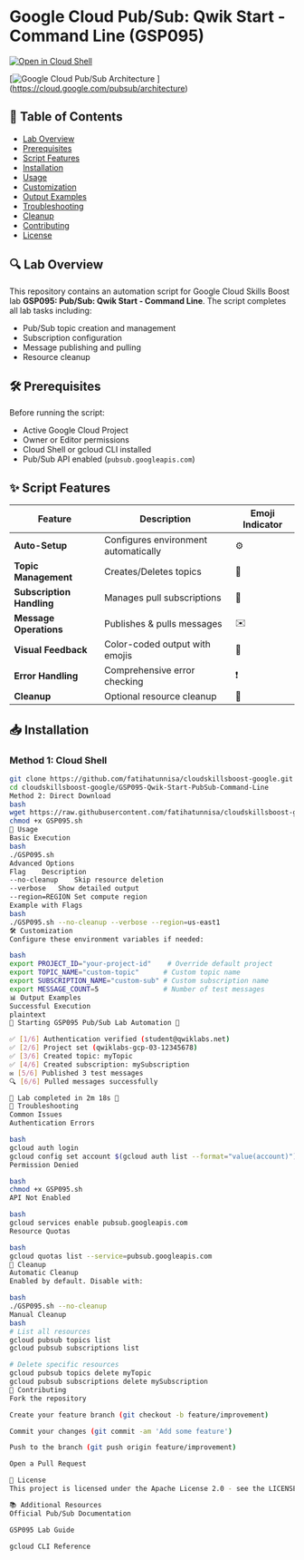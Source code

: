  # Google Cloud Pub/Sub: Qwik Start - Command Line (GSP095)

[![Open in Cloud Shell](https://gstatic.com/cloudssh/images/open-btn.svg)](https://ssh.cloud.google.com/cloudshell/open?cloudshell_git_repo=https://github.com/fatihatunnisa/cloudskillsboost-google&cloudshell_working_dir=GSP095-Qwik-Start-PubSub-Command-Line&cloudshell_tutorial=README.md)

[![Google Cloud Pub/Sub Architecture](https://img.shields.io/badge/View-Architecture-blue?logo=googlecloud) ] (https://cloud.google.com/pubsub/architecture)

## 📌 Table of Contents
- [Lab Overview](#-lab-overview)
- [Prerequisites](#-prerequisites)
- [Script Features](#-script-features)
- [Installation](#-installation)
- [Usage](#-usage)
- [Customization](#-customization)
- [Output Examples](#-output-examples)
- [Troubleshooting](#-troubleshooting)
- [Cleanup](#-cleanup)
- [Contributing](#-contributing)
- [License](#-license)

## 🔍 Lab Overview
This repository contains an automation script for Google Cloud Skills Boost lab **GSP095: Pub/Sub: Qwik Start - Command Line**. The script completes all lab tasks including:

- Pub/Sub topic creation and management
- Subscription configuration
- Message publishing and pulling
- Resource cleanup

## 🛠️ Prerequisites
Before running the script:
- Active Google Cloud Project
- Owner or Editor permissions
- Cloud Shell or gcloud CLI installed
- Pub/Sub API enabled (`pubsub.googleapis.com`)

## ✨ Script Features
| Feature | Description | Emoji Indicator |
|---------|-------------|-----------------|
| **Auto-Setup** | Configures environment automatically | ⚙️ |
| **Topic Management** | Creates/Deletes topics | 📢 |
| **Subscription Handling** | Manages pull subscriptions | 📩 |
| **Message Operations** | Publishes & pulls messages | ✉️ |
| **Visual Feedback** | Color-coded output with emojis | 🎨 |
| **Error Handling** | Comprehensive error checking | ❗ |
| **Cleanup** | Optional resource cleanup | 🧹 |

## 📥 Installation
### Method 1: Cloud Shell
```bash
git clone https://github.com/fatihatunnisa/cloudskillsboost-google.git
cd cloudskillsboost-google/GSP095-Qwik-Start-PubSub-Command-Line
Method 2: Direct Download
bash
wget https://raw.githubusercontent.com/fatihatunnisa/cloudskillsboost-google/main/GSP095-Qwik-Start-PubSub-Command-Line/GSP095.sh
chmod +x GSP095.sh
🚀 Usage
Basic Execution
bash
./GSP095.sh
Advanced Options
Flag	Description
--no-cleanup	Skip resource deletion
--verbose	Show detailed output
--region=REGION	Set compute region
Example with Flags
bash
./GSP095.sh --no-cleanup --verbose --region=us-east1
🛠️ Customization
Configure these environment variables if needed:

bash
export PROJECT_ID="your-project-id"    # Override default project
export TOPIC_NAME="custom-topic"      # Custom topic name
export SUBSCRIPTION_NAME="custom-sub" # Custom subscription name
export MESSAGE_COUNT=5                # Number of test messages
📊 Output Examples
Successful Execution
plaintext
🚀 Starting GSP095 Pub/Sub Lab Automation 🚀

✅ [1/6] Authentication verified (student@qwiklabs.net)
✅ [2/6] Project set (qwiklabs-gcp-03-12345678)
✅ [3/6] Created topic: myTopic
✅ [4/6] Created subscription: mySubscription
✉️ [5/6] Published 3 test messages
🔍 [6/6] Pulled messages successfully

🎉 Lab completed in 2m 18s 🎉
🐛 Troubleshooting
Common Issues
Authentication Errors

bash
gcloud auth login
gcloud config set account $(gcloud auth list --format="value(account)")
Permission Denied

bash
chmod +x GSP095.sh
API Not Enabled

bash
gcloud services enable pubsub.googleapis.com
Resource Quotas

bash
gcloud quotas list --service=pubsub.googleapis.com
🧹 Cleanup
Automatic Cleanup
Enabled by default. Disable with:

bash
./GSP095.sh --no-cleanup
Manual Cleanup
bash
# List all resources
gcloud pubsub topics list
gcloud pubsub subscriptions list

# Delete specific resources
gcloud pubsub topics delete myTopic
gcloud pubsub subscriptions delete mySubscription
🤝 Contributing
Fork the repository

Create your feature branch (git checkout -b feature/improvement)

Commit your changes (git commit -am 'Add some feature')

Push to the branch (git push origin feature/improvement)

Open a Pull Request

📜 License
This project is licensed under the Apache License 2.0 - see the LICENSE file for details.

📚 Additional Resources
Official Pub/Sub Documentation

GSP095 Lab Guide

gcloud CLI Reference

